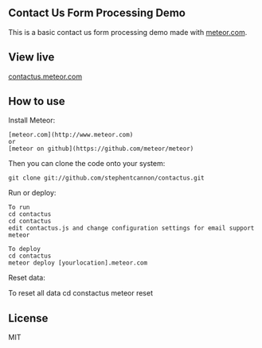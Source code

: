 Contact Us Form Processing Demo
------------
This is a basic contact us form processing demo made with [meteor.com](http://www.meteor.com).

View live
----------
[contactus.meteor.com](http://contactus.meteor.com)

How to use
----------

Install Meteor:

    [meteor.com](http://www.meteor.com)
    or
    [meteor on github](https://github.com/meteor/meteor)

Then you can clone the code onto your system:

    git clone git://github.com/stephentcannon/contactus.git

Run or deploy:
    
    To run
    cd contactus
    cd contactus
    edit contactus.js and change configuration settings for email support
    meteor 

    To deploy
    cd contactus
    meteor deploy [yourlocation].meteor.com

Reset data:
  
  To reset all data
  cd constactus
  meteor reset

License
------------
MIT
